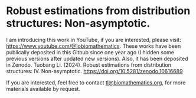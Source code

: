# Robust estimations from distribution structures: Non-asymptotic.

I am introducing this work in YouTube, if you are interested, please visit: https://www.youtube.com/@Iobiomathematics. These works have been publically deposited in this Github since one year ago (I hidden some previous versions after updated new versions). Also, it has been deposited in Zenodo. Tuobang Li. (2024). Robust estimations from distribution structures: IV. Non-asymptotic. https://doi.org/10.5281/zenodo.10616689

If you are interested, feel free to contact tl@biomathematics.org, for more materials available by request. 
